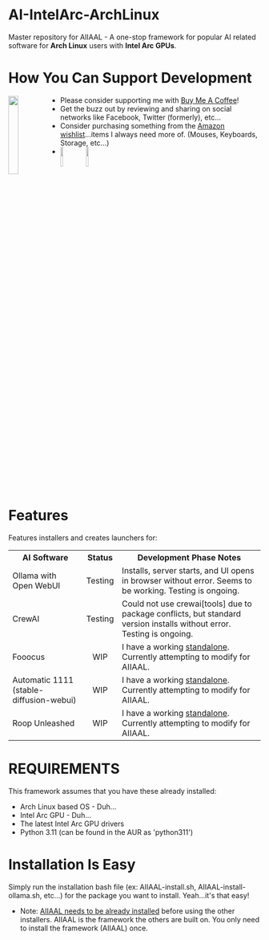 # AI-IntelArc-ArchLinux
Master repository for AIIAAL - A one-stop framework for popular AI related software for **Arch Linux** users with **Intel Arc GPUs**.  

# How You Can Support Development  

[<img align="left" width="20%" src="https://media.giphy.com/media/hXMGQqJFlIQMOjpsKC/giphy.gif">](https://bmc.link/OCD_Insomniac)  

*    Please consider supporting me with [Buy Me A Coffee](https://bmc.link/OCD_Insomniac)!
*    Get the buzz out by reviewing and sharing on social networks like Facebook, Twitter (formerly), etc...
*    Consider purchasing something from the [Amazon wishlist](https://www.amazon.com/hz/wishlist/ls/25OBUY6VTN1C8?ref_=wl_share)...items I always need more of. (Mouses, Keyboards, Storage, etc...)
*    [<img align="left" width="10%" src="https://m.media-amazon.com/images/I/41CMZ4XoAJL._SS135_.jpg">](https://www.amazon.com/hz/wishlist/ls/25OBUY6VTN1C8?ref_=wl_share) [<img align="left" width="10%" src="https://i.etsystatic.com/49605844/r/il/d7369b/5752403283/il_640xN.5752403283_m6wa.jpg">](https://www.etsy.com/shop/JTGreshamExclusives)
<br clear="left"/>

# Features
Features installers and creates launchers for:
  
<table>
  <tr>
    <th>AI Software</th>
    <th>Status</th>
    <th>Development Phase Notes</th>
  </tr>
  <tr>
    <td>Ollama with Open WebUI</td>
    <td align="center">Testing</td>
    <td>Installs, server starts, and UI opens in browser without error. Seems to be working. Testing is ongoing.</td>
  </tr>
  <tr>
    <td>CrewAI</td>
    <td align="center">Testing</td>
    <td>Could not use crewai[tools] due to package conflicts, but standard version installs without error. Testing is ongoing.</td>
  </tr>
    <tr>
    <td>Fooocus</td>
    <td align="center">WIP</td>
    <td>I have a working <a href="https://github.com/JT-Gresham/Fooocus-IntelArc-ArchLinux">standalone</a>. Currently attempting to modify for AIIAAL.</td>
  </tr>
  <tr>
    <td>Automatic 1111 (stable-diffusion-webui)</td>
    <td align="center">WIP</td>
    <td>I have a working <a href="https://github.com/JT-Gresham/Auto1111-IntelArc-ArchLinux">standalone</a>. Currently attempting to modify for AIIAAL.</td>
  </tr>
  <tr>
    <td>Roop Unleashed</td>
    <td align="center">WIP</td>
    <td>I have a working <a href="https://github.com/JT-Gresham/roopUL-IntelArc-ArchLinux">standalone</a>. Currently attempting to modify for AIIAAL.</td>
  </tr>
</table> 
  
# REQUIREMENTS
This framework assumes that you have these already installed:
*    Arch Linux based OS - Duh...
*    Intel Arc GPU - Duh...
*    The latest Intel Arc GPU drivers
*    Python 3.11 (can be found in the AUR as 'python311')
  
# Installation Is Easy
Simply run the installation bash file (ex: AIIAAL-install.sh, AIIAAL-install-ollama.sh, etc...) for the package you want to install.  Yeah...it's that easy!
*    Note: [AIIAAL needs to be already installed](https://github.com/JT-Gresham/AI-IntelArc-ArchLinux/blob/main/AIIAAL-install.sh) before using the other installers. AIIAAL is the framework the others are built on. You only need to install the framework (AIIAAL) once.
  

